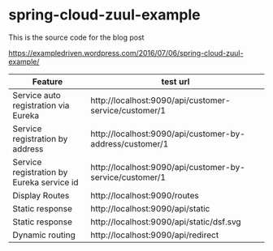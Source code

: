 # spring-cloud-zuul-example

This is the source code for the blog post

https://exampledriven.wordpress.com/2016/07/06/spring-cloud-zuul-example/


Feature |test url
--- |---
Service auto registration via Eureka | http://localhost:9090/api/customer-service/customer/1
Service registration by address | http://localhost:9090/api/customer-by-address/customer/1
Service registration by Eureka service id | http://localhost:9090/api/customer-by-service/customer/1
Display Routes | http://localhost:9090/routes
Static response | http://localhost:9090/api/static
Static response | http://localhost:9090/api/static/dsf.svg
Dynamic routing | http://localhost:9090/api/redirect
